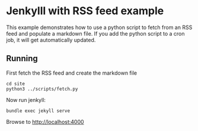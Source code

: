 # Jenkylll with RSS feed example

This example demonstrates how to use a python script to fetch from an RSS feed and populate a markdown file.
If you add the python script to a cron job, it will get automatically updated.

## Running
First fetch the RSS feed and create the markdown file
```
cd site
python3 ../scripts/fetch.py
```

Now run jenkyll:
```
bundle exec jekyll serve
```

Browse to [http://localhost:4000](http://localhost:4000)

